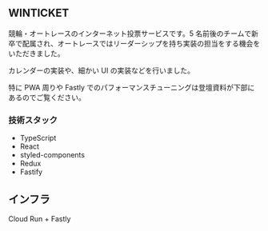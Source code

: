 ## WINTICKET

競輪・オートレースのインターネット投票サービスです。5 名前後のチームで新卒で配属され、オートレースではリーダーシップを持ち実装の担当をする機会をいただきました。

カレンダーの実装や、細かい UI の実装などを行いました。

特に PWA 周りや Fastly でのパフォーマンスチューニングは登壇資料が下部にあるのでご覧ください。

### 技術スタック

- TypeScript
- React
- styled-components
- Redux
- Fastify

## インフラ

Cloud Run + Fastly
